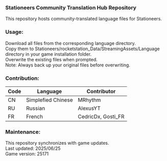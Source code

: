 ### Stationeers Community Translation Hub Repository
This repository hosts community-translated language files for Stationeers.

### Usage:
Download all files from the corresponding language directory.<br/>
Copy them to Stationeers/rocketstation_Data/StreamingAssets/Language directory in your game installation folder.<br/>
Overwrite the existing files when prompted.<br/>
​​Note:​​ Always back up your original files before overwriting.


### Contribution:

|      Code     |       Language       |        Contributor         |
| ------------- | -------------------- | -------------------------- |
| CN            | Simplefied Chinese   | MRhythm                    |
| RU            | Russian              | AlexusYT                   |
| FR            | French               | CedricDx, Gosti_FR         |



### Maintenance:
This repository synchronizes with game updates.<br/>
Last updated: 2025/06/25<br/>
Game version: 25171<br/>
